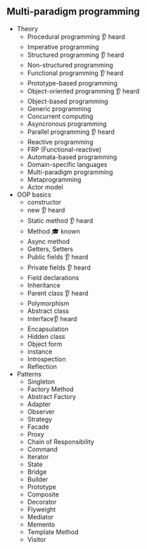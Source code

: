 ## Multi-paradigm programming

- Theory
  - Procedural programming 👂 heard
  - Imperative programming
  - Structured programming 👂 heard
  - Non-structured programming
  - Functional programming 👂 heard
  - Prototype-based programming
  - Object-oriented programming 👂 heard
  - Object-based programming
  - Generic programming
  - Concurrent computing
  - Asyncronous programming
  - Parallel programming 👂 heard
  - Reactive programming
  - FRP (Functional-reactive)
  - Automata-based programming
  - Domain-specific languages
  - Multi-paradigm programming
  - Metaprogramming
  - Actor model
- OOP basics
  - constructor
  - new 👂 heard
  - Static method 👂 heard
  - Method 🎓 known 
  - Async method
  - Getters, Setters
  - Public fields 👂 heard
  - Private fields 👂 heard
  - Field declarations
  - Inheritance
  - Parent class 👂 heard
  - Polymorphism
  - Abstract class
  - Interface👂 heard
  - Encapsulation
  - Hidden class
  - Object form
  - instance
  - Introspection
  - Reflection
- Patterns
  - Singleton
  - Factory Method
  - Abstract Factory
  - Adapter
  - Observer
  - Strategy
  - Facade
  - Proxy
  - Chain of Responsibility
  - Command
  - Iterator
  - State
  - Bridge
  - Builder
  - Prototype
  - Composite
  - Decorator
  - Flyweight
  - Mediator
  - Memento
  - Template Method
  - Visitor
